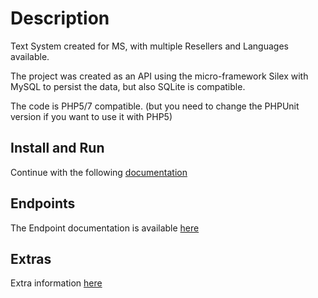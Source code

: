 # Description
Text System created for MS, with multiple Resellers and Languages available.

The project was created as an API using the micro-framework Silex with MySQL to persist the data, but also SQLite is compatible.
 
The code is PHP5/7 compatible. (but you need to change the PHPUnit version if you want to use it with PHP5)

## Install and Run

 Continue with the following [documentation](docs/01-installation.md)
 
## Endpoints

 The Endpoint documentation is available [here](docs/02-endpoints.md)

## Extras
  Extra information [here](docs/03-extras.md)